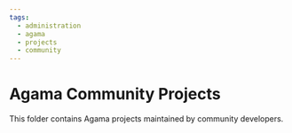 ```yaml
---
tags:
  - administration
  - agama
  - projects
  - community
---
```


# Agama Community Projects

This folder contains Agama projects maintained by community developers.